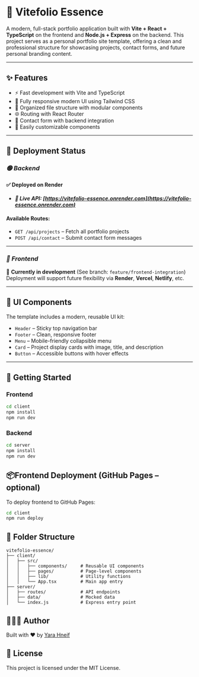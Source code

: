 
# 💼 Vitefolio Essence

A modern, full-stack portfolio application built with **Vite + React + TypeScript** on the frontend and **Node.js + Express** on the backend.
This project serves as a personal portfolio site template, offering a clean and professional structure for showcasing projects, contact forms, and future personal branding content.

---

## ✨ Features

- ⚡ Fast development with Vite and TypeScript
- 🎨 Fully responsive modern UI using Tailwind CSS
- 📁 Organized file structure with modular components
- 🌐 Routing with React Router
- 💬 Contact form with backend integration
- 🧩 Easily customizable components

---

## 🚀 Deployment Status

### ***🟢 Backend***  

#### **✅ Deployed on Render** 
- #### ***🔗 Live API:  [https://vitefolio-essence.onrender.com](https://vitefolio-essence.onrender.com)***

#### **Available Routes:**
- `GET /api/projects` – Fetch all portfolio projects
- `POST /api/contact` – Submit contact form messages

---

### ***🔵 Frontend***  
🔧 **Currently in development** (See branch: `feature/frontend-integration`)  
Deployment will support future flexibility via **Render**, **Vercel**, **Netlify**, etc.

---

## 🧱 UI Components

The template includes a modern, reusable UI kit:

- `Header` – Sticky top navigation bar
- `Footer` – Clean, responsive footer
- `Menu` – Mobile-friendly collapsible menu
- `Card` – Project display cards with image, title, and description
- `Button` – Accessible buttons with hover effects

---

## 🚀 Getting Started

### Frontend

```bash
cd client
npm install
npm run dev
```

### Backend

```bash
cd server
npm install
npm run dev
```

## 📦Frontend Deployment (GitHub Pages – optional)

To deploy frontend to GitHub Pages:

```bash
cd client
npm run deploy
```


## 📁 Folder Structure

```
vitefolio-essence/
├── client/
│   ├── src/
│   │   ├── components/     # Reusable UI components
│   │   ├── pages/          # Page-level components
│   │   ├── lib/            # Utility functions
│   │   └── App.tsx         # Main app entry
├── server/
│   ├── routes/             # API endpoints
│   ├── data/               # Mocked data
│   └── index.js            # Express entry point

```

## 👩🏻‍💻 Author

Built with ❤️ by [Yara Hneif](https://github.com/Yara-hneif)

## 📜 License
This project is licensed under the MIT License.
